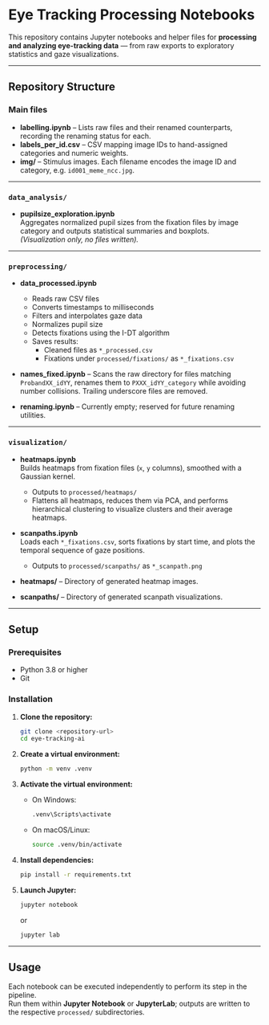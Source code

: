 # Eye Tracking Processing Notebooks

This repository contains Jupyter notebooks and helper files for **processing and analyzing eye-tracking data** — from raw exports to exploratory statistics and gaze visualizations.

---

## Repository Structure

### Main files

- **labelling.ipynb** – Lists raw files and their renamed counterparts, recording the renaming status for each.
- **labels_per_id.csv** – CSV mapping image IDs to hand-assigned categories and numeric weights.
- **img/** – Stimulus images. Each filename encodes the image ID and category, e.g. `id001_meme_ncc.jpg`.

---

### `data_analysis/`

- **pupilsize_exploration.ipynb**  
  Aggregates normalized pupil sizes from the fixation files by image category and outputs statistical summaries and boxplots.  
  _(Visualization only, no files written)._

---

### `preprocessing/`

- **data_processed.ipynb**

  - Reads raw CSV files
  - Converts timestamps to milliseconds
  - Filters and interpolates gaze data
  - Normalizes pupil size
  - Detects fixations using the I-DT algorithm
  - Saves results:
    - Cleaned files as `*_processed.csv`
    - Fixations under `processed/fixations/` as `*_fixations.csv`

- **names_fixed.ipynb** – Scans the raw directory for files matching `ProbandXX_idYY`, renames them to `PXXX_idYY_category` while avoiding number collisions. Trailing underscore files are removed.
- **renaming.ipynb** – Currently empty; reserved for future renaming utilities.

---

### `visualization/`

- **heatmaps.ipynb**  
  Builds heatmaps from fixation files (`x`, `y` columns), smoothed with a Gaussian kernel.

  - Outputs to `processed/heatmaps/`
  - Flattens all heatmaps, reduces them via PCA, and performs hierarchical clustering to visualize clusters and their average heatmaps.

- **scanpaths.ipynb**  
  Loads each `*_fixations.csv`, sorts fixations by start time, and plots the temporal sequence of gaze positions.

  - Outputs to `processed/scanpaths/` as `*_scanpath.png`

- **heatmaps/** – Directory of generated heatmap images.
- **scanpaths/** – Directory of generated scanpath visualizations.

---

## Setup

### Prerequisites

- Python 3.8 or higher
- Git

### Installation

1. **Clone the repository:**

   ```bash
   git clone <repository-url>
   cd eye-tracking-ai
   ```

2. **Create a virtual environment:**

   ```bash
   python -m venv .venv
   ```

3. **Activate the virtual environment:**

   - On Windows:
     ```bash
     .venv\Scripts\activate
     ```
   - On macOS/Linux:
     ```bash
     source .venv/bin/activate
     ```

4. **Install dependencies:**

   ```bash
   pip install -r requirements.txt
   ```

5. **Launch Jupyter:**
   ```bash
   jupyter notebook
   ```
   or
   ```bash
   jupyter lab
   ```

---

## Usage

Each notebook can be executed independently to perform its step in the pipeline.  
Run them within **Jupyter Notebook** or **JupyterLab**; outputs are written to the respective `processed/` subdirectories.
